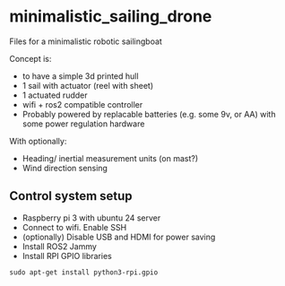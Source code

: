# minimalistic_sailing_drone
Files for a minimalistic robotic sailingboat

Concept is:
- to have a simple 3d printed hull
- 1 sail with actuator (reel with sheet)
- 1 actuated rudder
- wifi + ros2 compatible controller
- Probably powered by replacable batteries (e.g. some 9v, or AA) with some power regulation hardware

With optionally:
- Heading/ inertial measurement units (on mast?)
- Wind direction sensing

## Control system setup
- Raspberry pi 3 with ubuntu 24 server
- Connect to wifi. Enable SSH
- (optionally) Disable USB and HDMI for power saving
- Install ROS2 Jammy
- Install RPI GPIO libraries
```shell
sudo apt-get install python3-rpi.gpio
```

